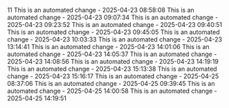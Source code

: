 11
This is an automated change - 2025-04-23 08:58:08
This is an automated change - 2025-04-23 09:07:34
This is an automated change - 2025-04-23 09:23:52
This is an automated change - 2025-04-23 09:40:51
This is an automated change - 2025-04-23 09:45:05
This is an automated change - 2025-04-23 10:03:33
This is an automated change - 2025-04-23 13:14:41
This is an automated change - 2025-04-23 14:01:06
This is an automated change - 2025-04-23 14:05:37
This is an automated change - 2025-04-23 14:08:56
This is an automated change - 2025-04-23 14:19:19
This is an automated change - 2025-04-23 15:13:38
This is an automated change - 2025-04-23 15:16:17
This is an automated change - 2025-04-25 08:37:06
This is an automated change - 2025-04-25 09:39:45
This is an automated change - 2025-04-25 14:00:58
This is an automated change - 2025-04-25 14:19:51
